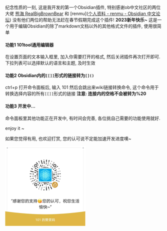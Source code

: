 纪念性质的一刻, 这是我开发的第一个Obsidian插件, 特别感谢ob中文社区的两位大佬 
[熊海 RealBigBrownBear](https://forum-zh.obsidian.md/u/%E7%86%8A%E6%B5%B7) 和 [renmu]([个人资料 - renmu - Obsidian 中文论坛](https://forum-zh.obsidian.md/u/renmu/summary)) 没有他们两位的帮助无法赶在春节假期完成这个插件!
**2023新年快乐~**
这是一个用于编辑Obsidian的除了markdown文档以外的其他格式文件的插件, 使用很简单

#### 功能1 101tool通用编辑器
在设置页面的文本输入框里, 加入你需要打开的格式, 然后关闭插件再次打开即可. 下拉列表可以选择默认的语言和主题, 及时生效

#### 功能2 Obsidian内的`[[]]`形式的链接转为`[]()`
ctrl+p 打开命令面板后, 输入 101 然后会跳出来wiki链接转换命令,  这个命令用于转换选择内容的所有`[[]]`形式的链接 **注意: 连接内的空格不会被转为%20**

#### 功能3 开发中...
命令面板里其他功能正在开发中, 有时间会完善, 各位挑自己需要的功能使用就好.

enjoy it ~

如果您觉得有用, 也欢迎打赏, 您的认可说不定能加速开发进度噢~

<img src="src/鼓励.jpg" width="256" height="256">


